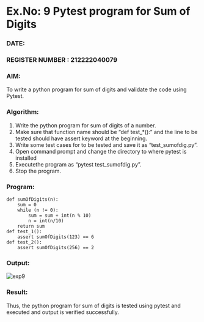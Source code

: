 # Ex.No: 9  Pytest program for Sum of Digits 

### DATE:                                                                            
### REGISTER NUMBER : 212222040079
### AIM: 
To write a python program for sum of digits and validate the code using Pytest. 
### Algorithm:

1. Write the python program for sum of digits of a number. 
2. Make sure that function name should be “def test_*():” and the line to be tested 
should have assert keyword at the beginning. 
3. Write some test cases for to be tested and save it as “test_sumofdig.py”. 
4. Open command prompt and change the directory to where pytest is installed
5. Executethe program as “pytest test_sumofdig.py”. 
6. Stop the program.

### Program:

```
def sumOfDigits(n): 
    sum = 0 
    while (n != 0): 
        sum = sum + int(n % 10) 
        n = int(n/10) 
    return sum 
def test_1(): 
    assert sumOfDigits(123) == 6 
def test_2(): 
    assert sumOfDigits(256) == 2

```

### Output:

![exp9](https://github.com/user-attachments/assets/98f50210-12fa-4806-958c-fe12a94ad8a9)


### Result:
Thus, the python program for sum of digits is tested using pytest and executed and output is verified successfully.
